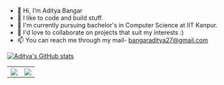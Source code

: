 - 👋 Hi, I’m Aditya Bangar
- 👀 I like to code and build stuff.
- 🌱 I'm currently pursuing bachelor's in Computer Science at IIT Kanpur.
- 💞️ I'd love to collaborate on projects that suit my interests :)
- 📫 You can reach me through my mail- bangaraditya27@gmail.com

[![Aditya's GitHub stats](https://github-readme-stats.vercel.app/api?username=bangaradi)](https://github.com/bangaradi/github-readme-stats)
<table style="width:100%">
  <tr>
    <th><img src="https://github-readme-stats.vercel.app/api?username=bangaradi&show_icons=true&hide_border=true&hide=issues" /></th>
    <th><img src="https://github-readme-stats.vercel.app/api/top-langs/?username=bangaradi&layout=compact&langs_count=6" /></th>
  </tr>
</table>
<br>
